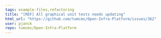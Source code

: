 ```yaml
---
tags: example-files,refactoring
title: "[REF] All graphical unit tests needs updating"
html_url: "https://github.com/tumcms/Open-Infra-Platform/issues/362"
user: pjanck
repo: tumcms/Open-Infra-Platform
---
```


